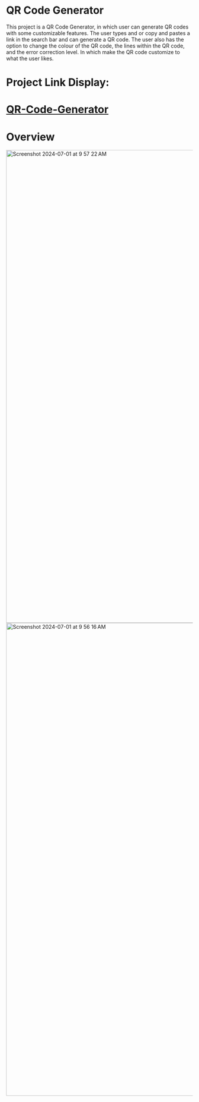 # QR Code Generator

This project is a QR Code Generator, in which user can generate QR codes with some customizable features. The user types and or copy and pastes a link in the search bar and can generate a QR code. The user also has the option to change the colour of the QR code, the lines within the QR code, and the error correction level. In which make the QR code customize to what the user likes.  

# Project Link Display:

# [QR-Code-Generator](https://delvinsalman.github.io/QR-Code-Generator/)

# Overview

<img width="1273" alt="Screenshot 2024-07-01 at 9 57 22 AM" src="https://github.com/delvinsalman/QR-Code-Generator/assets/90351386/065aa52a-e517-4ce6-a737-56adfe6e828e">

<img width="1273" alt="Screenshot 2024-07-01 at 9 56 16 AM" src="https://github.com/delvinsalman/QR-Code-Generator/assets/90351386/941f6f76-8f01-4e3a-b0c6-195ce1f35591">
